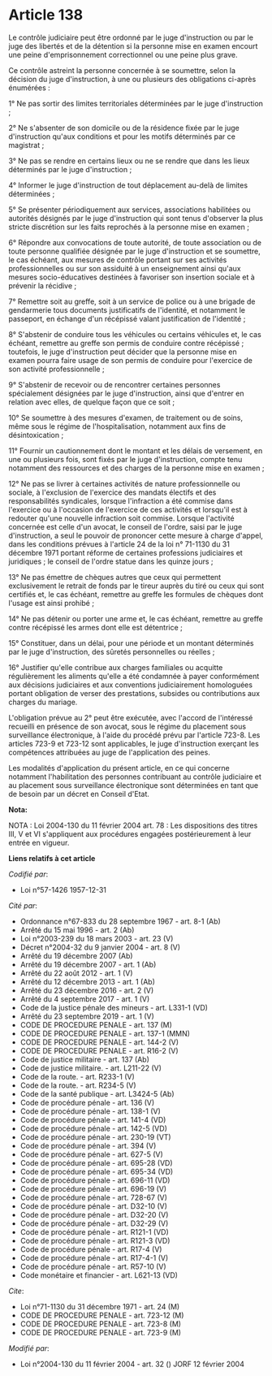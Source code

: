 # Article 138

Le contrôle judiciaire peut être ordonné par le juge d'instruction ou par le juge des libertés et de la détention si la
personne mise en examen encourt une peine d'emprisonnement correctionnel ou une peine plus grave.

Ce contrôle astreint la personne concernée à se soumettre, selon la décision du juge d'instruction, à une ou plusieurs des
obligations ci-après énumérées :

1° Ne pas sortir des limites territoriales déterminées par le juge d'instruction ;

2° Ne s'absenter de son domicile ou de la résidence fixée par le juge d'instruction qu'aux conditions et pour les motifs
déterminés par ce magistrat ;

3° Ne pas se rendre en certains lieux ou ne se rendre que dans les lieux déterminés par le juge d'instruction ;

4° Informer le juge d'instruction de tout déplacement au-delà de limites déterminées ;

5° Se présenter périodiquement aux services, associations habilitées ou autorités désignés par le juge d'instruction qui sont
tenus d'observer la plus stricte discrétion sur les faits reprochés à la personne mise en examen ;

6° Répondre aux convocations de toute autorité, de toute association ou de toute personne qualifiée désignée par le juge
d'instruction et se soumettre, le cas échéant, aux mesures de contrôle portant sur ses activités professionnelles ou sur son
assiduité à un enseignement ainsi qu'aux mesures socio-éducatives destinées à favoriser son insertion sociale et à prévenir
la récidive ;

7° Remettre soit au greffe, soit à un service de police ou à une brigade de gendarmerie tous documents justificatifs de
l'identité, et notamment le passeport, en échange d'un récépissé valant justification de l'identité ;

8° S'abstenir de conduire tous les véhicules ou certains véhicules et, le cas échéant, remettre au greffe son permis de
conduire contre récépissé ; toutefois, le juge d'instruction peut décider que la personne mise en examen pourra faire usage
de son permis de conduire pour l'exercice de son activité professionnelle ;

9° S'abstenir de recevoir ou de rencontrer certaines personnes spécialement désignées par le juge d'instruction, ainsi que
d'entrer en relation avec elles, de quelque façon que ce soit ;

10° Se soumettre à des mesures d'examen, de traitement ou de soins, même sous le régime de l'hospitalisation, notamment aux
fins de désintoxication ;

11° Fournir un cautionnement dont le montant et les délais de versement, en une ou plusieurs fois, sont fixés par le juge
d'instruction, compte tenu notamment des ressources et des charges de la personne mise en examen ;

12° Ne pas se livrer à certaines activités de nature professionnelle ou sociale, à l'exclusion de l'exercice des mandats
électifs et des responsabilités syndicales, lorsque l'infraction a été commise dans l'exercice ou à l'occasion de l'exercice
de ces activités et lorsqu'il est à redouter qu'une nouvelle infraction soit commise. Lorsque l'activité concernée est celle
d'un avocat, le conseil de l'ordre, saisi par le juge d'instruction, a seul le pouvoir de prononcer cette mesure à charge
d'appel, dans les conditions prévues à l'article 24 de la loi n° 71-1130 du 31 décembre 1971 portant réforme de certaines
professions judiciaires et juridiques ; le conseil de l'ordre statue dans les quinze jours ;

13° Ne pas émettre de chèques autres que ceux qui permettent exclusivement le retrait de fonds par le tireur auprès du tiré
ou ceux qui sont certifiés et, le cas échéant, remettre au greffe les formules de chèques dont l'usage est ainsi prohibé ;

14° Ne pas détenir ou porter une arme et, le cas échéant, remettre au greffe contre récépissé les armes dont elle est
détentrice ;

15° Constituer, dans un délai, pour une période et un montant déterminés par le juge d'instruction, des sûretés personnelles
ou réelles ;

16° Justifier qu'elle contribue aux charges familiales ou acquitte régulièrement les aliments qu'elle a été condamnée à payer
conformément aux décisions judiciaires et aux conventions judiciairement homologuées portant obligation de verser des
prestations, subsides ou contributions aux charges du mariage.

L'obligation prévue au 2° peut être exécutée, avec l'accord de l'intéressé recueilli en présence de son avocat, sous le
régime du placement sous surveillance électronique, à l'aide du procédé prévu par l'article 723-8. Les articles 723-9 et
723-12 sont applicables, le juge d'instruction exerçant les compétences attribuées au juge de l'application des peines.

Les modalités d'application du présent article, en ce qui concerne notamment l'habilitation des personnes contribuant au
contrôle judiciaire et au placement sous surveillance électronique sont déterminées en tant que de besoin par un décret en
Conseil d'Etat.

**Nota:**

NOTA : Loi 2004-130 du 11 février 2004 art. 78 : Les dispositions des titres III, V et VI s'appliquent aux procédures
engagées postérieurement à leur entrée en vigueur.

**Liens relatifs à cet article**

_Codifié par_:

  - Loi n°57-1426 1957-12-31

_Cité par_:

  - Ordonnance n°67-833 du 28 septembre 1967 - art. 8-1 (Ab)
  - Arrêté du 15 mai 1996 - art. 2 (Ab)
  - Loi n°2003-239 du 18 mars 2003 - art. 23 (V)
  - Décret n°2004-32 du 9 janvier 2004 - art. 8 (V)
  - Arrêté du 19 décembre 2007 (Ab)
  - Arrêté du 19 décembre 2007 - art. 1 (Ab)
  - Arrêté du 22 août 2012 - art. 1 (V)
  - Arrêté du 12 décembre 2013 - art. 1 (Ab)
  - Arrêté du 23 décembre 2016 - art. 2 (V)
  - Arrêté du 4 septembre 2017 - art. 1 (V)
  - Code de la justice pénale des mineurs - art. L331-1 (VD)
  - Arrêté du 23 septembre 2019 - art. 1 (V)
  - CODE DE PROCEDURE PENALE - art. 137 (M)
  - CODE DE PROCEDURE PENALE - art. 137-1 (MMN)
  - CODE DE PROCEDURE PENALE - art. 144-2 (V)
  - CODE DE PROCEDURE PENALE - art. R16-2 (V)
  - Code de justice militaire - art. 137 (Ab)
  - Code de justice militaire. - art. L211-22 (V)
  - Code de la route. - art. R233-1 (V)
  - Code de la route. - art. R234-5 (V)
  - Code de la santé publique - art. L3424-5 (Ab)
  - Code de procédure pénale - art. 136 (V)
  - Code de procédure pénale - art. 138-1 (V)
  - Code de procédure pénale - art. 141-4 (VD)
  - Code de procédure pénale - art. 142-5 (VD)
  - Code de procédure pénale - art. 230-19 (VT)
  - Code de procédure pénale - art. 394 (V)
  - Code de procédure pénale - art. 627-5 (V)
  - Code de procédure pénale - art. 695-28 (VD)
  - Code de procédure pénale - art. 695-34 (VD)
  - Code de procédure pénale - art. 696-11 (VD)
  - Code de procédure pénale - art. 696-19 (V)
  - Code de procédure pénale - art. 728-67 (V)
  - Code de procédure pénale - art. D32-10 (V)
  - Code de procédure pénale - art. D32-20 (V)
  - Code de procédure pénale - art. D32-29 (V)
  - Code de procédure pénale - art. R121-1 (VD)
  - Code de procédure pénale - art. R121-3 (VD)
  - Code de procédure pénale - art. R17-4 (V)
  - Code de procédure pénale - art. R17-4-1 (V)
  - Code de procédure pénale - art. R57-10 (V)
  - Code monétaire et financier - art. L621-13 (VD)

_Cite_:

  - Loi n°71-1130 du 31 décembre 1971 - art. 24 (M)
  - CODE DE PROCEDURE PENALE - art. 723-12 (M)
  - CODE DE PROCEDURE PENALE - art. 723-8 (M)
  - CODE DE PROCEDURE PENALE - art. 723-9 (M)

_Modifié par_:

  - Loi n°2004-130 du 11 février 2004 - art. 32 () JORF 12 février 2004
